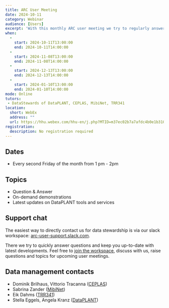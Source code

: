 ```yaml
---
title: ARC User Meeting
date: 2024-10-11
category: Webinar
audience: [Users]
excerpt: 'With this monthly ARC user meeting we try to regularly answer questions, demonstrate tools and services or discuss data management issues.'
when:
  -
    start: 2024-10-11T13:00:00
    end: 2024-10-11T14:00:00
  -
    start: 2024-11-08T13:00:00
    end: 2024-11-08T14:00:00
  -
    start: 2024-12-13T13:00:00
    end: 2024-12-13T14:00:00
  -
    start: 2024-01-10T13:00:00
    end: 2024-01-10T14:00:00
mode: Online
tutors: 
 - DataStewards of DataPLANT, CEPLAS, MibiNet, TRR341
location:
  short: WebEx
  address: ""
  url: https://hhu.webex.com/hhu-en/j.php?MTID=m37ec02b7a7afdc4b0e1b310bd693ac0c
registration: 
  description: No registration required
---
```


## Dates

- Every second Friday of the month from 1 pm - 2pm

## Topics

- Question & Answer
- On-demand demonstrations
- Latest updates on DataPLANT tools and services

## Support chat

The easiest way to directly contact us for data stewardship is via our slack workspace: [arc-user-support.slack.com](https://join.slack.com/t/arc-user-support/shared_invite/zt-2cadwq8cx-azPsJhUF8m0ukXsrstNc0A).

There we try to quickly answer questions and keep you up-to-date with latest developments. Feel free to [join the workspace](https://join.slack.com/t/arc-user-support/shared_invite/zt-2cadwq8cx-azPsJhUF8m0ukXsrstNc0A), discuss with us, raise questions and topics for upcoming user meetings.

## Data management contacts

- Dominik Brilhaus, Vittorio Tracanna ([CEPLAS](https://www.ceplas.eu/en/research/data-science-and-data-management))
- Sabrina Zander ([MibiNet](https://www.sfb1535.hhu.de/projects/research-area-z/z03))
- Eik Dahms ([TRR341](https://trr341.uni-koeln.de/projects/data-management-z3))
- Stella Eggels, Angela Kranz ([DataPLANT](https://www.fz-juelich.de/en/ibg/ibg-4/research/research-projects/projects-usadel-group/dataplant-1))

